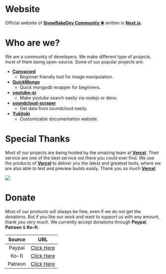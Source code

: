 # Website
Official website of **[SnowflakeDev Community ❄](https://snowflakedev.org)** written in **[Next.js](https://nextjs.org)**.

# Who are we?

We are a community of developers. We make different type of projects, most of them being open-source.
Some of our popular projects are:
- **[Canvacord](https://github.com/DevSnowflake/canvacord)**
  - Beginner friendly tool for image manipulation.
- **[QuickMongo](https://github.com/DevSnowflake/QuickMongo)**
  - Quick mongodb wrapper for beginners.
- **[youtube-sr](https://github.com/DevSnowflake/youtube-sr)**
  - Make youtube search easily via nodejs or deno.
- **[soundcloud-scraper](https://github.com/DevSnowflake/soundcloud-scraper)**
  - Get data from soundcloud easily.
- **[Yukitoki](https://github.com/DevSnowflake/Yukitoki)**
  - Customizable documentation website.

# Special Thanks

Most of our projects are being hosted by the amazing team at **[Vercel](https://vercel.com/?utm_source=snowflakedev&utm_campaign=oss)**. Their service are one of the best
service out there you could ever find. We use the products of **[Vercel](https://vercel.com/?utm_source=snowflakedev&utm_campaign=oss)** to deliver you the latest and greatest
tools, where we are also able to test and preview builds easily. Thank you so much **[Vercel](https://vercel.com/?utm_source=snowflakedev&utm_campaign=oss)**.

[![](https://www.datocms-assets.com/31049/1618983297-powered-by-vercel.svg)](https://vercel.com/?utm_source=snowflakedev&utm_campaign=oss)

# Donate

Most of our products will always be free, even if we do not get the donations. But if you like our work and want to support us with any amount,
thank you very much. We currently accept donations through **Paypal**, **Patreon** & **Ko-fi**:

|  Source 	|                      URL                     	|
|:-------:	|:--------------------------------------------:	|
|  Paypal 	| [Click Here](https://paypal.me/devsnowflake) 	|
|  Ko-fi  	| [Click Here](https://ko-fi.com/devandromeda) 	|
|  Patreon	| [Click Here](https://patreon.com/zyrouge)  	|